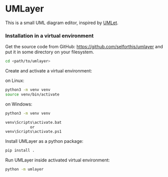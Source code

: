 # UMLayer

This is a small UML diagram editor, inspired by [UMLet](https://umlet.com).

### Installation in a virtual environment

Get the source code from GitHub: https://github.com/selforthis/umlayer
and put it in some directory on your filesystem.

```bash
cd <path/to/umlayer>
```

Create and activate a virtual environment:

on Linux:
```bash
python3 -m venv venv
source venv/bin/activate
```

on Windows:
```bash
python3 -m venv venv

venv\Scripts\activate.bat
           or
venv\Scripts\activate.ps1
```

Install UMLayer as a python package:

```bash
pip install .
```

Run UMLayer inside activated virtual environment:

```bash
python -m umlayer
```
